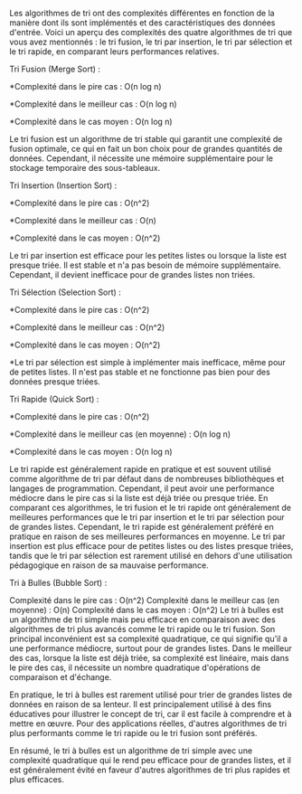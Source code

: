 Les algorithmes de tri ont des complexités différentes en fonction de la manière dont ils sont implémentés et des caractéristiques des données d'entrée.
Voici un aperçu des complexités des quatre algorithmes de tri que vous avez mentionnés : le tri fusion, le tri par insertion, le tri par sélection et le tri rapide, en comparant leurs performances relatives.

Tri Fusion (Merge Sort) :
 
*Complexité dans le pire cas : O(n log n)

*Complexité dans le meilleur cas : O(n log n)

*Complexité dans le cas moyen : O(n log n)
 
Le tri fusion est un algorithme de tri stable qui garantit une complexité de fusion optimale, ce qui en fait un bon choix pour de grandes quantités de données. 
Cependant, il nécessite une mémoire supplémentaire pour le stockage temporaire des sous-tableaux.

Tri Insertion (Insertion Sort) :

*Complexité dans le pire cas : O(n^2)

*Complexité dans le meilleur cas : O(n)

*Complexité dans le cas moyen : O(n^2)

Le tri par insertion est efficace pour les petites listes ou lorsque la liste est presque triée. Il est stable et n'a pas besoin de mémoire supplémentaire.
Cependant, il devient inefficace pour de grandes listes non triées.

Tri Sélection (Selection Sort) :

*Complexité dans le pire cas : O(n^2)

*Complexité dans le meilleur cas : O(n^2)

*Complexité dans le cas moyen : O(n^2)

*Le tri par sélection est simple à implémenter mais inefficace, même pour de petites listes.
Il n'est pas stable et ne fonctionne pas bien pour des données presque triées.

Tri Rapide (Quick Sort) :
 
*Complexité dans le pire cas : O(n^2)

*Complexité dans le meilleur cas (en moyenne) : O(n log n)

*Complexité dans le cas moyen : O(n log n)

Le tri rapide est généralement rapide en pratique et est souvent utilisé comme algorithme de tri par défaut dans de nombreuses bibliothèques et langages de programmation. 
Cependant, il peut avoir une performance médiocre dans le pire cas si la liste est déjà triée ou presque triée.
En comparant ces algorithmes, le tri fusion et le tri rapide ont généralement de meilleures performances que le tri par insertion et le tri par sélection pour de grandes listes. 
Cependant, le tri rapide est généralement préféré en pratique en raison de ses meilleures performances en moyenne. 
Le tri par insertion est plus efficace pour de petites listes ou des listes presque triées, tandis que le tri par sélection est rarement utilisé en dehors d'une utilisation pédagogique en raison de sa mauvaise performance.

Tri à Bulles (Bubble Sort) :

Complexité dans le pire cas : O(n^2)
Complexité dans le meilleur cas (en moyenne) : O(n)
Complexité dans le cas moyen : O(n^2)
Le tri à bulles est un algorithme de tri simple mais peu efficace en comparaison avec des algorithmes de tri plus avancés comme le tri rapide ou le tri fusion. Son principal inconvénient est sa complexité quadratique, ce qui signifie qu'il a une performance médiocre, surtout pour de grandes listes. Dans le meilleur des cas, lorsque la liste est déjà triée, sa complexité est linéaire, mais dans le pire des cas, il nécessite un nombre quadratique d'opérations de comparaison et d'échange.

En pratique, le tri à bulles est rarement utilisé pour trier de grandes listes de données en raison de sa lenteur. Il est principalement utilisé à des fins éducatives pour illustrer le concept de tri, car il est facile à comprendre et à mettre en œuvre. Pour des applications réelles, d'autres algorithmes de tri plus performants comme le tri rapide ou le tri fusion sont préférés.

En résumé, le tri à bulles est un algorithme de tri simple avec une complexité quadratique qui le rend peu efficace pour de grandes listes, et il est généralement évité en faveur d'autres algorithmes de tri plus rapides et plus efficaces.
